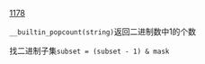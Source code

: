 [1178](https://leetcode-cn.com/problems/number-of-valid-words-for-each-puzzle/solution/)

`__builtin_popcount(string)`返回二进制数中1的个数

找二进制子集`subset = (subset - 1) & mask ` 